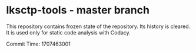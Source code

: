 # lksctp-tools - master branch

This repository contains frozen state of the repository.
Its history is cleared. It is used only for static code
analysis with Codacy.

Commit Time: 1707463001